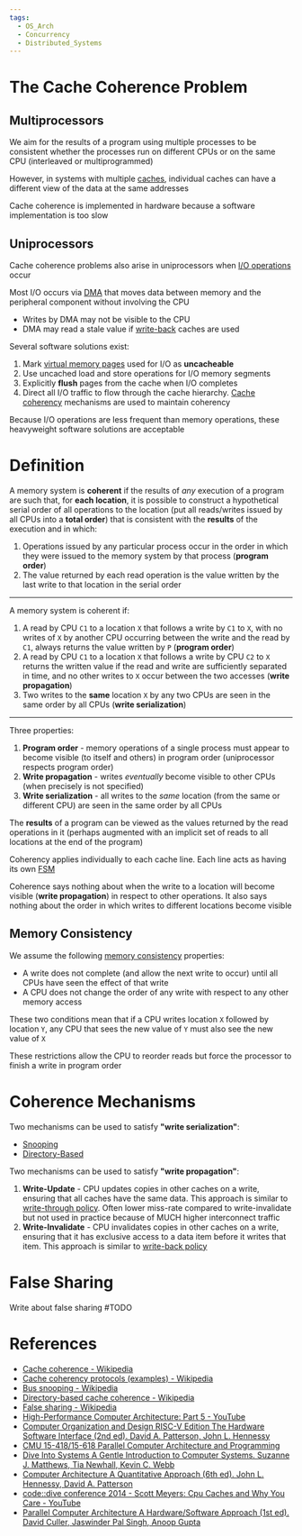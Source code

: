 ```yaml
---
tags:
  - OS_Arch
  - Concurrency
  - Distributed_Systems
---
```


# The Cache Coherence Problem

## Multiprocessors

We aim for the results of a program using multiple processes to be consistent whether the processes run on different CPUs or on the same CPU (interleaved or multiprogrammed)

However, in systems with multiple [caches](Cache%20Memory.md), individual caches can have a different view of the data at the same addresses

Cache coherence is implemented in hardware because a software implementation is too slow

## Uniprocessors

Cache coherence problems also arise in uniprocessors when [I/O operations](Input-Output%20Devices.md) occur

Most I/O occurs via [DMA](Input-Output%20Devices.md#Direct%20Memory%20Access%20(DMA)) that moves data between memory and the peripheral component without involving the CPU

- Writes by DMA may not be visible to the CPU
- DMA may read a stale value if [write-back](Cache%20Memory.md#Write-Back) caches are used

Several software solutions exist:

1. Mark [virtual memory pages](Virtual%20Memory.md) used for I/O as **uncacheable**
2. Use uncached load and store operations for I/O memory segments
3. Explicitly **flush** pages from the cache when I/O completes
4. Direct all I/O traffic to flow through the cache hierarchy. [Cache coherency](Cache%20Coherency.md) mechanisms are used to maintain coherency

Because I/O operations are less frequent than memory operations, these heavyweight software solutions are acceptable

# Definition

A memory system is **coherent** if the results of *any* execution of a program are such that, for **each location**, it is possible to construct a hypothetical serial order of all operations to the location (put all reads/writes issued by all CPUs into a **total order**) that is consistent with the **results** of the execution and in which:

1. Operations issued by any particular process occur in the order in which they were issued to the memory system by that process (**program order**)
2. The value returned by each read operation is the value written by the last write to that location in the serial order

---

A memory system is coherent if:

1. A read by CPU `C1` to a location `X` that follows a write by `C1` to `X`, with no writes of `X` by another CPU occurring between the write and the read by `C1`, always returns the value written by `P` (**program order**)
2. A read by CPU `C1` to a location `X` that follows a write by CPU `C2` to `X` returns the written value if the read and write are sufficiently separated in time, and no other writes to `X` occur between the two accesses (**write propagation**)
3. Two writes to the **same** location `X` by any two CPUs are seen in the same order by all CPUs (**write serialization**)

---

Three properties:

1. **Program order** - memory operations of a single process must appear to become visible (to itself and others) in program order (uniprocessor respects program order)
2. **Write propagation** - writes *eventually* become visible to other CPUs (when precisely is not specified)
3. **Write serialization** - all writes to the *same* location (from the same or different CPU) are seen in the same order by all CPUs

The **results** of a program can be viewed as the values returned by the read operations in it (perhaps augmented with an implicit set of reads to all locations at the end of the program)

Coherency applies individually to each cache line. Each line acts as having its own [FSM](Snooping%20Cache%20Coherence%20Protocols.md)

Coherence says nothing about when the write to a location will become visible (**write propagation**) in respect to other operations. It also says nothing about the order in which writes to different locations become visible

## Memory Consistency

We assume the following [memory consistency](Memory%20Models.md) properties:

- A write does not complete (and allow the next write to occur) until all CPUs have seen the effect of that write
- A CPU does not change the order of any write with respect to any other memory access

These two conditions mean that if a CPU writes location `X` followed by location `Y`, any CPU that sees the new value of `Y` must also see the new value of `X`

These restrictions allow the CPU to reorder reads but force the processor to finish a write in program order

# Coherence Mechanisms

Two mechanisms can be used to satisfy **"write serialization"**:

- [Snooping](Snooping%20Cache%20Coherence%20Protocols.md)
- [Directory-Based](Directory-Based%20Cache%20Coherence%20Protocols.md)

Two mechanisms can be used to satisfy **"write propagation"**:

1. **Write-Update** - CPU updates copies in other caches on a write, ensuring that all caches have the same data. This approach is similar to [write-through policy](Cache%20Memory.md#Write-Through). Often lower miss-rate compared to write-invalidate but not used in practice because of MUCH higher interconnect traffic
2. **Write-Invalidate** - CPU invalidates copies in other caches on a write, ensuring that it has exclusive access to a data item before it writes that item. This approach is similar to [write-back policy](Cache%20Memory.md#Write-Back)

# False Sharing

Write about false sharing #TODO

# References

- [Cache coherence - Wikipedia](https://en.wikipedia.org/wiki/Cache_coherence)
- [Cache coherency protocols (examples) - Wikipedia](https://en.wikipedia.org/wiki/Cache_coherency_protocols_(examples))
- [Bus snooping - Wikipedia](https://en.wikipedia.org/wiki/Bus_snooping)
- [Directory-based cache coherence - Wikipedia](https://en.wikipedia.org/wiki/Directory-based_cache_coherence)
- [False sharing - Wikipedia](https://en.wikipedia.org/wiki/False_sharing#:~:text=False%20sharing%20is%20an%20inherent,is%20limited%20to%20RAM%20caches.)
- [High-Performance Computer Architecture: Part 5 - YouTube](https://youtube.com/playlist?list=PLAwxTw4SYaPkr-vo9gKBTid_BWpWEfuXe&si=TH5JP0CVKX9_TSQJ)
- [Computer Organization and Design RISC-V Edition The Hardware Software Interface (2nd ed). David A. Patterson, John L. Hennessy](References.md#Computer%20Organization%20and%20Design%20RISC-V%20Edition%20The%20Hardware%20Software%20Interface%20(2nd%20ed).%20David%20A.%20Patterson,%20John%20L.%20Hennessy)
- [CMU 15-418/15-618 Parallel Computer Architecture and Programming](References.md#CMU%2015-418/15-618%20Parallel%20Computer%20Architecture%20and%20Programming)
- [Dive Into Systems A Gentle Introduction to Computer Systems. Suzanne J. Matthews, Tia Newhall, Kevin C. Webb](References.md#Dive%20Into%20Systems%20A%20Gentle%20Introduction%20to%20Computer%20Systems.%20Suzanne%20J.%20Matthews,%20Tia%20Newhall,%20Kevin%20C.%20Webb)
- [Computer Architecture A Quantitative Approach (6th ed). John L. Hennessy, David A. Patterson](References.md#Computer%20Architecture%20A%20Quantitative%20Approach%20(6th%20ed).%20John%20L.%20Hennessy,%20David%20A.%20Patterson)
- [code::dive conference 2014 - Scott Meyers: Cpu Caches and Why You Care - YouTube](https://youtu.be/WDIkqP4JbkE?si=TWwpFRPxMXU9oYJx)
- [Parallel Computer Architecture A Hardware/Software Approach (1st ed). David Culler, Jaswinder Pal Singh, Anoop Gupta](References.md#Parallel%20Computer%20Architecture%20A%20Hardware/Software%20Approach%20(1st%20ed).%20David%20Culler,%20Jaswinder%20Pal%20Singh,%20Anoop%20Gupta)
